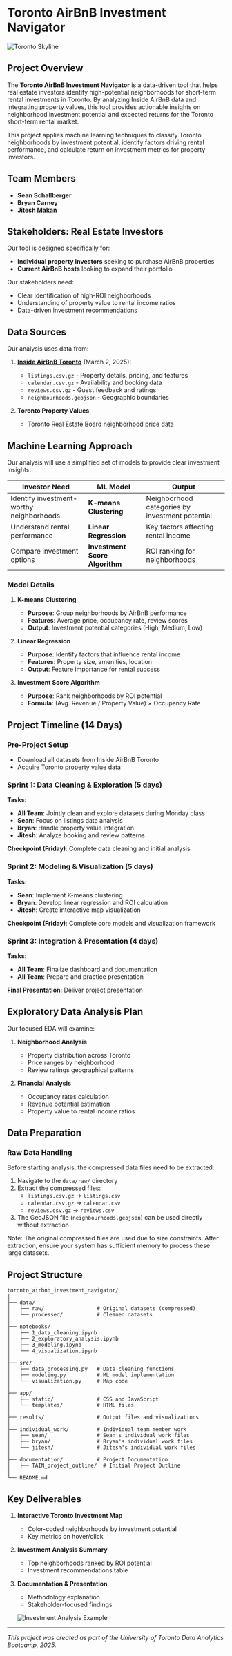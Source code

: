 # Toronto AirBnB Investment Navigator

![Toronto Skyline](https://images.unsplash.com/photo-1517090504586-fde19ea6066f?auto=format&fit=crop&q=80&w=1200)

## Project Overview

The **Toronto AirBnB Investment Navigator** is a data-driven tool that helps real estate investors identify high-potential neighborhoods for short-term rental investments in Toronto. By analyzing Inside AirBnB data and integrating property values, this tool provides actionable insights on neighborhood investment potential and expected returns for the Toronto short-term rental market.

This project applies machine learning techniques to classify Toronto neighborhoods by investment potential, identify factors driving rental performance, and calculate return on investment metrics for property investors.

## Team Members
- **Sean Schallberger**
- **Bryan Carney**
- **Jitesh Makan**

## Stakeholders: Real Estate Investors

Our tool is designed specifically for:
- **Individual property investors** seeking to purchase AirBnB properties
- **Current AirBnB hosts** looking to expand their portfolio

Our stakeholders need:
- Clear identification of high-ROI neighborhoods
- Understanding of property value to rental income ratios
- Data-driven investment recommendations

## Data Sources

Our analysis uses data from:

1. **[Inside AirBnB Toronto](https://insideairbnb.com/get-the-data/)** (March 2, 2025):
   - `listings.csv.gz` - Property details, pricing, and features
   - `calendar.csv.gz` - Availability and booking data
   - `reviews.csv.gz` - Guest feedback and ratings
   - `neighbourhoods.geojson` - Geographic boundaries

2. **Toronto Property Values**:
   - Toronto Real Estate Board neighborhood price data

## Machine Learning Approach

Our analysis will use a simplified set of models to provide clear investment insights:

| Investor Need | ML Model | Output |
|---------------|----------|--------|
| Identify investment-worthy neighborhoods | **K-means Clustering** | Neighborhood categories by investment potential |
| Understand rental performance | **Linear Regression** | Key factors affecting rental income |
| Compare investment options | **Investment Score Algorithm** | ROI ranking for neighborhoods |

### Model Details 

1. **K-means Clustering**
   - **Purpose**: Group neighborhoods by AirBnB performance
   - **Features**: Average price, occupancy rate, review scores
   - **Output**: Investment potential categories (High, Medium, Low)

2. **Linear Regression**
   - **Purpose**: Identify factors that influence rental income
   - **Features**: Property size, amenities, location
   - **Output**: Feature importance for rental success

3. **Investment Score Algorithm**
   - **Purpose**: Rank neighborhoods by ROI potential
   - **Formula**: (Avg. Revenue / Property Value) × Occupancy Rate

## Project Timeline (14 Days)

### Pre-Project Setup
- Download all datasets from Inside AirBnB Toronto
- Acquire Toronto property value data

### Sprint 1: Data Cleaning & Exploration (5 days)
**Tasks**:
- **All Team**: Jointly clean and explore datasets during Monday class
- **Sean**: Focus on listings data analysis
- **Bryan**: Handle property value integration
- **Jitesh**: Analyze booking and review patterns

**Checkpoint (Friday)**: Complete data cleaning and initial analysis

### Sprint 2: Modeling & Visualization (5 days)
**Tasks**:
- **Sean**: Implement K-means clustering
- **Bryan**: Develop linear regression and ROI calculation
- **Jitesh**: Create interactive map visualization

**Checkpoint (Friday)**: Complete core models and visualization framework

### Sprint 3: Integration & Presentation (4 days)
**Tasks**:
- **All Team**: Finalize dashboard and documentation
- **All Team**: Prepare and practice presentation

**Final Presentation**: Deliver project presentation

## Exploratory Data Analysis Plan

Our focused EDA will examine:

1. **Neighborhood Analysis**
   - Property distribution across Toronto
   - Price ranges by neighborhood
   - Review ratings geographical patterns

2. **Financial Analysis**
   - Occupancy rates calculation
   - Revenue potential estimation
   - Property value to rental income ratios

## Data Preparation

### Raw Data Handling
Before starting analysis, the compressed data files need to be extracted:

1. Navigate to the `data/raw/` directory
2. Extract the compressed files:
   - `listings.csv.gz` → `listings.csv`
   - `calendar.csv.gz` → `calendar.csv`
   - `reviews.csv.gz` → `reviews.csv`
3. The GeoJSON file (`neighbourhoods.geojson`) can be used directly without extraction

Note: The original compressed files are used due to size constraints. After extraction, ensure your system has sufficient memory to process these large datasets.

## Project Structure

```
toronto_airbnb_investment_navigator/
│
├── data/
│   ├── raw/                 # Original datasets (compressed)
│   └── processed/           # Cleaned datasets
│
├── notebooks/
│   ├── 1_data_cleaning.ipynb
│   ├── 2_exploratory_analysis.ipynb
│   ├── 3_modeling.ipynb
│   └── 4_visualization.ipynb
│
├── src/
│   ├── data_processing.py   # Data cleaning functions
│   ├── modeling.py          # ML model implementation
│   └── visualization.py     # Map code
│
├── app/
│   ├── static/              # CSS and JavaScript
│   └── templates/           # HTML files
│
├── results/                 # Output files and visualizations
│
├── individual_work/         # Individual team member work
│   ├── sean/                # Sean's individual work files
│   ├── bryan/               # Bryan's individual work files
│   └── jitesh/              # Jitesh's individual work files
│
├── documentation/           # Project Documentation
│   ├── TAIN_project_outline/  # Initial Project Outline
│
└── README.md
```

## Key Deliverables

1. **Interactive Toronto Investment Map**
   - Color-coded neighborhoods by investment potential
   - Key metrics on hover/click

2. **Investment Analysis Summary**
   - Top neighborhoods ranked by ROI potential
   - Investment recommendations table
   
3. **Documentation & Presentation**
   - Methodology explanation
   - Stakeholder-focused findings

   ![Investment Analysis Example](https://images.unsplash.com/photo-1460925895917-afdab827c52f?auto=format&fit=crop&q=80&w=1200)
---

*This project was created as part of the University of Toronto Data Analytics Bootcamp, 2025.*
